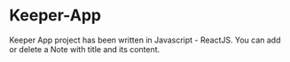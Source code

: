 # Keeper-App

Keeper App project has been written in Javascript - ReactJS. You can add or delete a Note with title and its content. 
